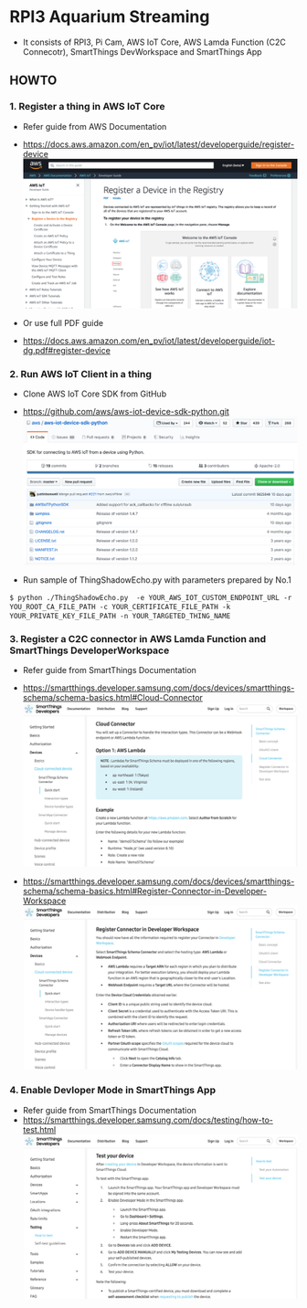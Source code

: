 # RPI3 Aquarium Streaming
- It consists of RPI3, Pi Cam, AWS IoT Core, AWS Lamda Function (C2C Connecotr), SmartThings DevWorkspace and SmartThings App

## HOWTO
### 1. Register a thing in AWS IoT Core
- Refer guide from AWS Documentation
- https://docs.aws.amazon.com/en_pv/iot/latest/developerguide/register-device
![](/media/register_device_in_aws_iot_core.png)

- Or use full PDF guide
- https://docs.aws.amazon.com/en_pv/iot/latest/developerguide/iot-dg.pdf#register-device

### 2. Run AWS IoT Client in a thing
- Clone AWS IoT Core SDK from GitHub
- https://github.com/aws/aws-iot-device-sdk-python.git
![](/media/aws_iot_sdk_python_github.png)

- Run sample of ThingShadowEcho.py with parameters prepared by No.1
```shell
$ python ./ThingShadowEcho.py  -e YOUR_AWS_IOT_CUSTOM_ENDPOINT_URL -r YOU_ROOT_CA_FILE_PATH -c YOUR_CERTIFICATE_FILE_PATH -k YOUR_PRIVATE_KEY_FILE_PATH -n YOUR_TARGETED_THING_NAME
```

### 3. Register a C2C connector in AWS Lamda Function and SmartThings DeveloperWorkspace
- Refer guide from SmartThings Documentation
- https://smartthings.developer.samsung.com/docs/devices/smartthings-schema/schema-basics.html#Cloud-Connector
![](/media/cloud_connector_with_st_devws.png)

- https://smartthings.developer.samsung.com/docs/devices/smartthings-schema/schema-basics.html#Register-Connector-in-Developer-Workspace
![](/media/register_connector_with_st_devws.png)

### 4. Enable Devloper Mode in SmartThings App 
- Refer guide from SmartThings Documentation
- https://smartthings.developer.samsung.com/docs/testing/how-to-test.html
![](/media/test_device_with_smartthings_app.png)


